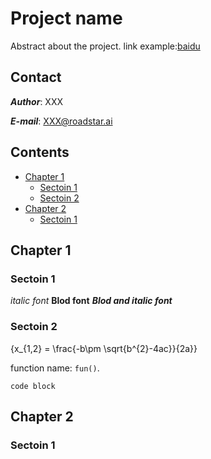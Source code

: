 # Project name
Abstract about the project.
link example:[baidu](http://www.baidu.com/)

## Contact
***Author***: XXX

***E-mail***: XXX@roadstar.ai

## Contents
* [Chapter 1](#chapter-1)
    * [Sectoin 1](#sectoin-1)
    * [Sectoin 2](#sectoin-2)
* [Chapter 2](#chapter-2)
    * [Sectoin 1](#sectoin-1)

## Chapter 1

### Sectoin 1

*italic font*
**Blod font**
***Blod and italic font***

### Sectoin 2

\{x_{1,2} = \frac{-b\pm \sqrt{b^{2}-4ac}}{2a}\}

function name: `fun()`.

```
code block
```

## Chapter 2

### Sectoin 1
